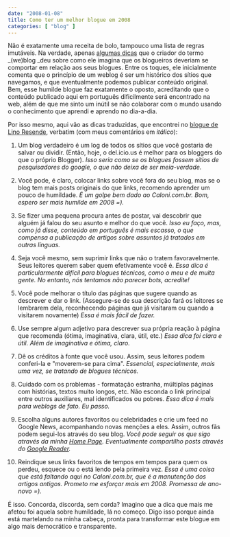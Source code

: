 ```yaml
---
date: "2008-01-08"
title: Como ter um melhor blogue em 2008
categories: [ "blog" ]
---
```

Não é exatamente uma receita de bolo, tampouco uma lista de regras imutáveis. Na verdade, apenas [algumas dicas](http://www.wired.com/culture/lifestyle/news/2007/12/blog_advice) que o criador do termo _(we)blog _deu sobre como ele imagina que os blogueiros deveriam se comportar em relação aos seus blogues. Entre os toques, ele inicialmente comenta que o princípio de um weblog é ser um histórico dos sítios que navegamos, e que eventualmente podemos publicar conteúdo original. Bem, esse humilde blogue faz exatamente o oposto, acreditando que o conteúdo publicado aqui em português dificilmente será encontrado na web, além de que me sinto um inútil se não colaborar com o mundo usando o conhecimento que aprendi e aprendo no dia-a-dia.

Por isso mesmo, aqui vão as dicas traduzidas, que encontrei no [blogue de Lino Resende](http://www.linoresende.com.br/blog/os-conselhos-de-um-veterano/), verbatim (com meus comentários em _itálico_):

	
  1. Um blog verdadeiro é um log de todos os sítios que você gostaria de salvar ou dividir. (Então, hoje, o del.icio.us é melhor para os bloggers do que o próprio Blogger).
_Isso seria como se os blogues fossem sítios de pesquisadores do google, o que não deixa de ser meia-verdade._

	
  2. Você pode, é claro, colocar links sobre você fora do seu blog, mas se o blog tem mais posts originais do que links, recomendo aprender um pouco de humildade.
_É um golpe bem dado ao Caloni.com.br. Bom, espero ser mais humilde em 2008 =)._

	
  3. Se fizer uma pequena procura antes de postar, vai descobrir que alguém já falou do seu asunto e melhor do que você.
_Isso eu faço, mas, como já disse, conteúdo em português é mais escasso, o que compensa a publicação de artigos sobre assuntos já tratados em outras línguas._

	
  4. Seja você mesmo, sem suprimir links que não o tratem favoravelmente. Seus leitores querem saber quem efetivamente você é.
_Essa dica é particularmente difícil para blogues técnicos, como o meu e de muita gente. No entanto, nós tentamos não parecer bots, acredite!_

	
  5. Você pode melhorar o título das páginas que sugere quando as descrever e dar o link. (Assegure-se de sua descrição fará os leitores se lembrarem dela, reconhecendo páginas que já visitaram ou quando a visitarem novamente)
_Essa é mais fácil de fazer._

	
  6. Use sempre algum adjetivo para descrever sua própria reação à página que recomenda (ótima, imaginativa, clara, útil, etc.)
_Essa dica foi clara e útil. Além de imaginativa e ótima, claro._

	
  7. Dê os créditos à fonte que você usou. Assim, seus leitores podem conferi-la e "moverem-se para cima".
_Essencial, especialmente, mais uma vez, se tratando de blogues técnicos._

	
  8. Cuidado com os problemas - formatação estranha, múltiplas páginas com histórias, textos muito longos, etc. Não esconda o link principal entre outros auxiliares, mal identificados ou pobres.
_Essa dica é mais para weblogs de fato. Eu passo._

	
  9. Escolha alguns autores favoritos ou celebridades e crie um feed no Google News, acompanhando novas menções a eles. Assim, outros fãs podem segui-los através do seu blog.
_Você pode seguir os que sigo através da minha [Home Page](http://www.caloni.com.br). Eventualmente compartilho posts através do [Google Reader](http://www.google.com/reader/shared/09109253063119516476)._

	
  10. Reindique seus links favoritos de tempos em tempos para quem os perdeu, esquece ou o está lendo pela primeira vez.
_Essa é uma coisa que está faltando aqui no Caloni.com.br, que é a manutenção dos artigos antigos. Prometo me esforçar mais em 2008. Promessa de ano-novo =)._

É isso. Concorda, discorda, sem corda? Imagino que a dica que mais me afetou foi aquela sobre humildade, lá no começo. Digo isso porque ainda está martelando na minha cabeça, pronta para transformar este blogue em algo mais democrático e transparente.
